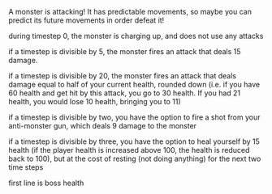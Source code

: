 A monster is attacking! It has predictable movements, so maybe you can predict its future movements in order defeat it!

during timestep 0, the monster is charging up, and does not use any attacks

if a timestep is divisible by 5, the monster fires an attack that deals 15 damage.

<!-- if a timestep is divisible by 7, the monster fires an attack that stays on the ground for 3 time steps. While on the ground, the player loses 10 health each timestep -->

if a timestep is divisible by 20, the monster fires an attack that deals damage equal to half of your current health, rounded down (i.e. if you have 60 health and get hit by this attack, you go to 30 health. If you had 21 health, you would lose 10 health, bringing you to 11)


if a timestep is divisible by two, you have the option to fire a shot from your anti-monster gun, which deals 9 damage to the monster

if a timestep is divisible by three, you have the option to heal yourself by 15 health (if the player health is increased above 100, the health is reduced back to 100), but at the cost of resting (not doing anything) for the next two time steps 


first line is boss health

